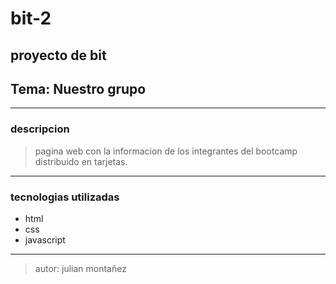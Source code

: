 # bit-2

## proyecto de bit

## Tema: Nuestro grupo
---

### descripcion

> pagina web con la informacion de los integrantes del bootcamp distribuido en tarjetas.
---

### tecnologias utilizadas

* html
* css
* javascript
---

> autor: julian montañez
